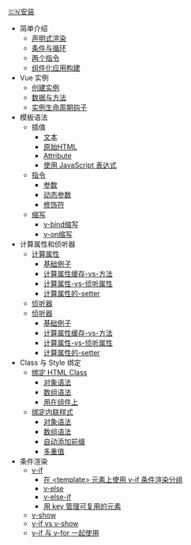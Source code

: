   [:cn:安装](/installation)
- 简单介绍
  - [声明式渲染](/introduce/index)
  - [条件与循环](/introduce/ifAndFor)
  - [两个指令](/introduce/order)
  - [组件化应用构建](/introduce/component)
- Vue 实例
  - [创建实例](/case/createCase)
  - [数据与方法](/case/dataAndMthod)
  - [实例生命周期钩子](/case/hooks)
- 模板语法
  - 插值
    * [文本](/model/syntax/text#文本)
    * [原始HTML](/model/syntax/text#HTML)
    * [Attribute](/model/syntax/text#Attribute)
    * [使用 JavaScript 表达式](/model/syntax/text#使用JavaScript表达式)
  - [指令](/model/order/index#指令)
    * [参数](/model/order/index#参数)
    * [动态参数](/model/order/index#动态参数)
    * [修饰符](/model/order/index#修饰符)
  - [缩写](/model/abbr/index#缩写)
    * [v-bind缩写](/model/abbr/index#v-bind缩写)
    * [v-on缩写](/model/abbr/index#v-on缩写)
- 计算属性和侦听器
  * [计算属性](/computed/计算属性#计算属性)
    * [基础例子](/computed/计算属性#基础例子)
    * [计算属性缓存-vs-方法](/computed/计算属性#计算属性缓存-vs-方法)
    * [计算属性-vs-侦听属性](/computed/计算属性#计算属性-vs-侦听属性)
    * [计算属性的-setter](/computed/计算属性#计算属性的-setter)
  * [侦听器](/computed/侦听器#侦听器)
  * [侦听器](/computed/侦听器#侦听器)
    * [基础例子](/computed/侦听器#基础例子)
    * [计算属性缓存-vs-方法](/computed/侦听器#计算属性缓存-vs-方法)
    * [计算属性-vs-侦听属性](/computed/侦听器#计算属性-vs-侦听属性)
    * [计算属性的-setter](/computed/侦听器#计算属性的-setter)
- Class 与 Style 绑定
  * [绑定 HTML Class](/classAndStyle/綁定HtmlClass#绑定HTMLClass)
    * [对象语法](/classAndStyle/綁定HtmlClass#对象语法)
    * [数组语法](/classAndStyle/綁定HtmlClass#数组语法)
    * [用在组件上](/classAndStyle/綁定HtmlClass#用在组件上)
  * [绑定内联样式](/classAndStyle/绑定内联样式#绑定内联样式)
    * [对象语法](/classAndStyle/绑定内联样式#对象语法)
    * [数组语法](/classAndStyle/绑定内联样式#数组语法)
    * [自动添加前缀](/classAndStyle/绑定内联样式#自动添加前缀)
    * [多重值](/classAndStyle/绑定内联样式#多重值)
- 条件渲染
  * [v-if](/if/v-if#v-if)
    * [在 &lt;template&gt; 元素上使用 v-if 条件渲染分组](/if/v-if#tempalte)
    * [v-else](/if/v-if#v-else)
    * [v-else-if](/if/v-if#v-else-if)
    * [用 key 管理可复用的元素](/if/v-if#key)
  * [v-show](/if/v-show#v-show)
  * [v-if vs v-show](/if/对比if和show#对比if和show)
  * [v-if 与 v-for 一起使用](/if/if和for使用#if和for使用)





















